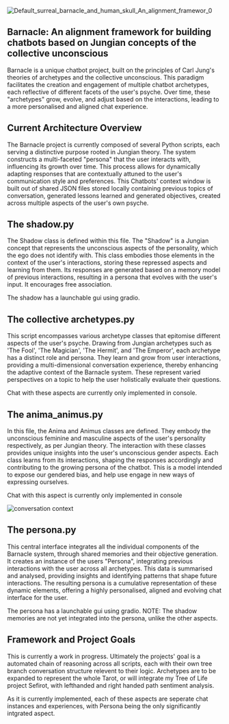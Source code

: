 ![Default_surreal_barnacle_and_human_skull_An_alignment_framewor_0](https://github.com/EveryOneIsGross/barnacle/assets/23621140/1a4ae9ba-433f-4900-be10-1b1b59a9664a)

## Barnacle: An alignment framework for building chatbots based on Jungian concepts of the collective unconscious

Barnacle is a unique chatbot project, built on the principles of Carl Jung's theories of archetypes and the collective unconscious. This paradigm facilitates the creation and engagement of multiple chatbot archetypes, each reflective of different facets of the user's psyche. Over time, these "archetypes" grow, evolve, and adjust based on the interactions, leading to a more personalised and aligned chat experience.

## Current Architecture Overview

The Barnacle project is currently composed of several Python scripts, each serving a distinctive purpose rooted in Jungian theory. The system constructs a multi-faceted "persona" that the user interacts with, influencing its growth over time. This process allows for dynamically adapting responses that are contextually attuned to the user's communication style and preferences. This Chatbots' context window is built out of shared JSON files stored locally containing previous topics of conversation, generated lessons learned and generated  objectives, created across multiple aspects of the user's own psyche.

## The shadow.py
The Shadow class is defined within this file. The "Shadow" is a Jungian concept that represents the unconscious aspects of the personality, which the ego does not identify with. This class embodies those elements in the context of the user's interactions, storing these repressed aspects and learning from them. Its responses are generated based on a memory model of previous interactions, resulting in a persona that evolves with the user's input. It encourages free association.

The shadow has a launchable gui using gradio.

## The collective archetypes.py
This script encompasses various archetype classes that epitomise different aspects of the user's psyche. Drawing from Jungian archetypes such as 'The Fool', 'The Magician', 'The Hermit', and 'The Emperor', each archetype has a distinct role and persona. They learn and grow from user interactions, providing a multi-dimensional conversation experience, thereby enhancing the adaptive context of the Barnacle system. These represent varied perspectives on a topic to help the user holistically evaluate their questions.

Chat with these aspects are currently only implemented in console.

## The anima_animus.py
In this file, the Anima and Animus classes are defined. They embody the unconscious feminine and masculine aspects of the user's personality respectively, as per Jungian theory. The interaction with these classes provides unique insights into the user's unconscious gender aspects. Each class learns from its interactions, shaping the responses accordingly and contributing to the growing persona of the chatbot. This is a model intended to expose our gendered bias, and help use engage in new ways of expressing ourselves.

Chat with this aspect is currently only implemented in console

![conversation context](https://github.com/EveryOneIsGross/barnacle/assets/23621140/72364e48-5185-450d-b41a-11f03e6ef299)

## The persona.py

This central interface integrates all the individual components of the Barnacle system, through shared memories and their objective generation. It creates an instance of the users "Persona", integrating previous interactions with the user across all archetypes. This data is summarised and analysed, providing insights and identifying patterns that shape future interactions. The resulting persona is a cumulative representation of these dynamic elements, offering a highly personalised, aligned and evolving chat interface for the user.

The persona has a launchable gui using gradio. NOTE: The shadow memories are not yet integrated into the persona, unlike the other aspects.

## Framework and Project Goals

This is currently a work in progress. Ultimately the projects' goal is a automated chain of reasoning across all scripts, each with their own tree branch conversation structure relevent to their logic. Archetypes are to be expanded to represent the whole Tarot, or will integrate my Tree of Life project Sefirot, with lefthanded and right handed path sentiment analysis.

As it is currently implemented, each of these aspects are seperate chat instances and experiences, with Persona being the only significantly intgrated aspect.


